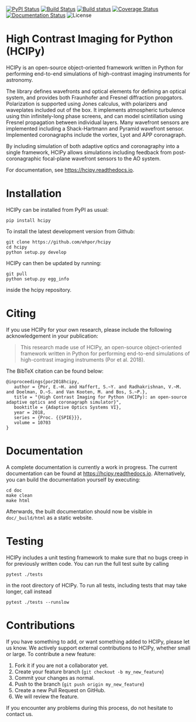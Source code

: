 [![PyPI Status](https://img.shields.io/pypi/v/hcipy.svg)](https://pypi.org/project/hcipy/)
[![Build Status](https://img.shields.io/travis/ehpor/hcipy/master.svg?logo=travis)](https://travis-ci.org/ehpor/hcipy)
[![Build status](https://img.shields.io/appveyor/ci/ehpor/hcipy/master.svg?logo=appveyor)](https://ci.appveyor.com/project/ehpor/hcipy/branch/master)
[![Coverage Status](https://img.shields.io/coveralls/github/ehpor/hcipy.svg)](https://coveralls.io/r/ehpor/hcipy)
[![Documentation Status](https://img.shields.io/readthedocs/hcipy.svg)](https://hcipy.readthedocs.io)
![License](https://img.shields.io/github/license/ehpor/hcipy.svg)

# High Contrast Imaging for Python (HCIPy)

HCIPy is an open-source object-oriented framework written in Python for performing end-to-end simulations of high-contrast imaging instruments for astronomy.

The library defines wavefronts and optical elements for defining an optical system, and provides both Fraunhofer and Fresnel diffraction propgators. Polarization is supported using Jones calculus, with polarizers and waveplates included out of the box. It implements atmospheric turbulence using thin infinitely-long phase screens, and can model scintillation using Fresnel propagation between individual layers. Many wavefront sensors are implemented including a Shack-Hartmann and Pyramid wavefront sensor. Implemented coronagraphs include the vortex, Lyot and APP coronagraph.

By including simulation of both adaptive optics and coronagraphy into a single framework, HCIPy allows simulations including feedback from post-coronagraphic focal-plane wavefront sensors to the AO system.

For documentation, see https://hcipy.readthedocs.io.

# Installation

HCIPy can be installed from PyPI as usual:
```
pip install hcipy
```
To install the latest development version from Github:
```
git clone https://github.com/ehpor/hcipy
cd hcipy
python setup.py develop
```
HCIPy can then be updated by running:
```
git pull
python setup.py egg_info
```
inside the hcipy repository.

# Citing

If you use HCIPy for your own research, please include the following acknowledgement in your publication:
> This research made use of HCIPy, an open-source object-oriented framework written in Python for performing end-to-end simulations of high-contrast imaging instruments (Por et al. 2018).

The BibTeX citation can be found below:
```
@inproceedings{por2018hcipy,
   author = {Por, E.~H. and Haffert, S.~Y. and Radhakrishnan, V.~M. and Doelman, D.~S. and Van Kooten, M. and Bos, S.~P.},
   title = "{High Contrast Imaging for Python (HCIPy): an open-source adaptive optics and coronagraph simulator}",
   booktitle = {Adaptive Optics Systems VI},
   year = 2018,
   series = {Proc. {{SPIE}}},
   volume = 10703
}
```

# Documentation

A complete documentation is currently a work in progress. The current documentation can be found at https://hcipy.readthedocs.io. Alternatively, you can build the documentation yourself by executing:

```
cd doc
make clean
make html
```

Afterwards, the built documentation should now be visible in ``doc/_build/html`` as a static website.

# Testing

HCIPy includes a unit testing framework to make sure that no bugs creep in for previously written code. You can run the full test suite by calling
```
pytest ./tests
```
in the root directory of HCIPy. To run all tests, including tests that may take longer, call instead
```
pytest ./tests --runslow
```

# Contributions

If you have something to add, or want something added to HCIPy, please let us know. We actively support external contributions to HCIPy, whether small or large. To contribute a new feature:

1. Fork it if you are not a collaborator yet.
2. Create your feature branch (``git checkout -b my_new_feature``)
3. Commit your changes as normal.
4. Push to the branch (``git push origin my_new_feature``)
5. Create a new Pull Request on GitHub.
6. We will review the feature.

If you encounter any problems during this process, do not hesitate to contact us.